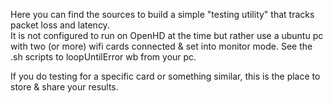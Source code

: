 Here you can find the sources to build a simple "testing utility" 
that tracks packet loss and latency.\
It is not configured to run on OpenHD at the time but rather use a ubuntu pc with two (or more) wifi cards connected
& set into monitor mode. See the .sh scripts to loopUntilError wb from your pc.

If you do testing for a specific card or something similar, this is the place to store & share your results.


